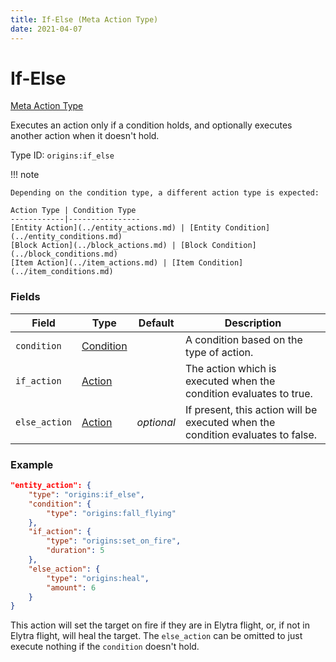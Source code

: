 ```yaml
---
title: If-Else (Meta Action Type)
date: 2021-04-07
---
```


# If-Else

[Meta Action Type](../meta_action_types.md)

Executes an action only if a condition holds, and optionally executes another action when it doesn't hold.

Type ID: `origins:if_else`

!!! note

    Depending on the condition type, a different action type is expected:
    
    Action Type | Condition Type
    ------------|----------------
    [Entity Action](../entity_actions.md) | [Entity Condition](../entity_conditions.md)
    [Block Action](../block_actions.md) | [Block Condition](../block_conditions.md)
    [Item Action](../item_actions.md) | [Item Condition](../item_conditions.md)

### Fields

Field  | Type | Default | Description
-------|------|---------|-------------
`condition` | [Condition](../condition_types.md) | | A condition based on the type of action.
`if_action` | [Action](../action_types.md) | | The action which is executed when the condition evaluates to true.
`else_action` | [Action](../action_types.md) | _optional_ | If present, this action will be executed when the condition evaluates to false.

### Example

```json
"entity_action": {
    "type": "origins:if_else",
    "condition": {
        "type": "origins:fall_flying"
    },
    "if_action": {
        "type": "origins:set_on_fire",
        "duration": 5
    },
    "else_action": {
        "type": "origins:heal",
        "amount": 6
    }
}
```
This action will set the target on fire if they are in Elytra flight, or, if not in Elytra flight, will heal the target. The `else_action` can be omitted to just execute nothing if the `condition` doesn't hold.
